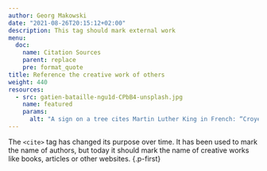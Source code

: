 ```yaml
---
author: Georg Makowski
date: "2021-08-26T20:15:12+02:00"
description: This tag should mark external work 
menu:
  doc:
    name: Citation Sources
    parent: replace
    pre: format_quote
title: Reference the creative work of others
weight: 440
resources: 
  - src: gatien-bataille-ngu1d-CPbB4-unsplash.jpg
    name: featured
    params:
      alt: "A sign on a tree cites Martin Luther King in French: “Croyez en vos rêves et ils se réaliseront peut-être. Croyez en vous et ils se réaliseron sûrement.”"
---
```


The `<cite>` tag has changed its purpose over time. It has been used to mark the name of authors, but today it should mark the name of  creative works like books, articles or other websites.
{.p-first}<!--more-->
